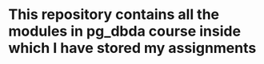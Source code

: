 # This repository contains all the modules in pg_dbda course inside which I have stored my assignments
